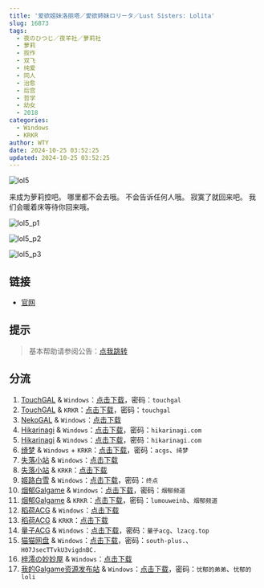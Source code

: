 ```yaml
---
title: '爱欲姐妹洛丽塔／愛欲姉妹ロリータ／Lust Sisters: Lolita'
slug: 16873
tags:
  - 夜のひつじ／夜羊社／萝莉社
  - 萝莉
  - 拔作
  - 双飞
  - 纯爱
  - 同人
  - 治愈
  - 后宫
  - 哲学
  - 幼女
  - 2018
categories:
  - Windows
  - KRKR
author: WTY
date: 2024-10-25 03:52:25
updated: 2024-10-25 03:52:25
---
```


![lol5](https://static.saop.cc/vns/img/lol5.webp)

来成为萝莉控吧。
哪里都不会去哦。
不会告诉任何人哦。
寂寞了就回来吧。
我们会暖着床等待你回来哦。

<!-- more -->

![lol5_p1](https://static.saop.cc/vns/img/lol5_p1.webp)

![lol5_p2](https://static.saop.cc/vns/img/lol5_p2.webp)

![lol5_p3](https://static.saop.cc/vns/img/lol5_p3.webp)

## 链接

- [官网](https://yorunohitsuji.xii.jp/products/lol5)

## 提示

> 基本帮助请参阅公告：[点我跳转](/)

## 分流

1. [TouchGAL](https://www.touchgal.io/) & `Windows`：[点击下载](https://pan.touchgal.net/s/lQru7)，密码：`touchgal`
2. [TouchGAL](https://www.touchgal.io/) & `KRKR`：[点击下载](https://pan.touchgal.net/s/GjowsX)，密码：`touchgal`
3. [NekoGAL](https://www.nekogal.com/) & `Windows`：[点击下载](https://pan.nekogal.top/s/59aIQ)
4. [Hikarinagi](https://www.hikarinagi.com/) & `Windows`：[点击下载](https://pan.himoe.uk/s/rnKt0)，密码：`hikarinagi.com`
5. [Hikarinagi](https://www.hikarinagi.com/) & `Windows`：[点击下载](https://pan.himoe.uk/s/M8WBt0)，密码：`hikarinagi.com`
6. [绮梦](https://acgs.one/) & `Windows` + `KRKR`：[点击下载](https://game.acgs.one/game/90.html)，密码：`acgs`、`绮梦`
7. [失落小站](https://www.shinnku.com/) & `Windows`：[点击下载](https://www.shinnku.com/api/download/0/win/%E7%88%B1%E6%AC%B2%E5%A7%90%E5%A6%B9%E6%B4%9B%E4%B8%BD%E5%A1%94.7z)
8. [失落小站](https://www.shinnku.com/) & `KRKR`：[点击下载](https://www.shinnku.com/api/download/0/krkr/%E7%88%B1%E6%AC%B2%E5%A7%90%E5%A6%B9%E6%B4%9B%E4%B8%BD%E5%A1%94.7z)
9. [姬路白雪](https://pan.jlbx.xyz/) & `Windows`：[点击下载](https://pan.jlbx.xyz/?s=%E7%88%B1%E6%AC%B2%E5%A7%90%E5%A6%B9%E6%B4%9B%E4%B8%BD%E5%A1%94)，密码：`终点`
10. [烟郁Galgame](https://yanyugal.top/) & `Windows`：[点击下载](https://yanyugal.top/disk1/PC/%E5%A4%9C%E7%BE%8A%E7%A4%BE%E5%90%88%E9%9B%86)，密码：`烟郁频道`
11. [烟郁Galgame](https://yanyugal.top/) & `KRKR`：[点击下载](https://yanyugal.top/disk1/%E5%B0%8F%E5%B0%8F%E7%9A%84%E5%88%86%E4%BA%AB%EF%BC%88PC%EF%BC%86%E5%AE%89%E5%8D%93%EF%BC%89/%E5%AE%89%E5%8D%93/krkr/%E5%A4%9C%E7%BE%8A%E7%A4%BE)，密码：`lumouweinb`、`烟郁频道`
12. [稻荷ACG](https://amoebi.com/) & `Windows`：[点击下载](https://download.zrflie1.pw/PC/%E7%88%B1%E6%AC%B2%E5%A7%90%E5%A6%B9%E6%B4%9B%E4%B8%BD%E5%A1%94.7z)
13. [稻荷ACG](https://amoebi.com/) & `KRKR`：[点击下载](https://download.zrflie1.pw/ONS/%E7%88%B1%E6%AC%B2%E5%A7%90%E5%A6%B9%E6%B4%9B%E4%B8%BD%E5%A1%94.7z)
14. [量子ACG](https://lzacg.org/) & `Windows`：[点击下载](https://lzacg.org/261)，密码：`量子acg`、`lzacg.top`
15. [猫猫网盘](https://pan.sakiko.de/) & `Windows`：[点击下载](https://pan.sakiko.de/d/GalGame/SP%E5%90%8E%E7%AB%AF1%5BGalGame%E5%88%86%E5%8C%BA%5D/%E7%BB%88%E7%82%B9%E6%B1%89%E5%8C%96%E9%87%8D%E6%95%B4v2%E7%89%88-%E7%A6%BB%E6%95%A3/%E6%9C%AC%E4%BD%93-Part1/%5B%E5%A4%9C%E3%81%AE%E3%81%B2%E3%81%A4%E3%81%98%5D%20%E6%84%9B%E6%AC%B2%E5%A7%89%E5%A6%B9%E3%83%AD%E3%83%AA%E3%83%BC%E3%82%BF%20%E7%88%B1%E6%AC%B2%E5%A7%90%E5%A6%B9%E6%B4%9B%E4%B8%BD%E5%A1%94.rar?sign=uF4ACEbTzkoiPuJfsT16SYRry5eCSN0tV6eEFGsrTZo=:0)，密码：`south-plus.`、`H07JsecTTvkU3vigdnBC.`
16. [梓澪の妙妙屋](https://zi0.cc/) & `Windows`：[点击下载](https://zi0.cc/d/%60%E3%80%90%E5%90%88%E9%9B%86%E7%B3%BB%E5%88%97%E3%80%91/%E6%B1%89%E5%8C%96galgame%E4%BC%9A%E7%A4%BE%E5%90%88%E9%9B%86/%E6%B1%89%E5%8C%96%E4%BC%9A%E7%A4%BE%E5%90%88%E9%9B%86%E9%83%A8%E5%88%86%20part29/%E5%A4%9C%E3%81%AE%E3%81%B2%E3%81%A4%E3%81%98/%5B190117%5D%5B%E5%A4%9C%E3%81%AE%E3%81%B2%E3%81%A4%E3%81%98%5D%20%E6%84%9B%E6%AC%B2%E5%A7%89%E5%A6%B9%E3%83%AD%E3%83%AA%E3%83%BC%E3%82%BF.rar?sign=LaQPfmFonN-Y2LIT7hpRJHXvXKe0c7_-D4ocUwYE12Q=:0)
17. [我的Galgame资源发布站](https://www.ttloli.com/) & `Windows`：[点击下载](https://www.ttloli.com/aiyujiemeiluolita.html)，密码：`忧郁的弟弟`、`忧郁的loli`
